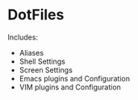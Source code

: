 DotFiles
========

Includes:
* Aliases
* Shell Settings
* Screen Settings
* Emacs plugins and Configuration
* VIM plugins and Configuration
